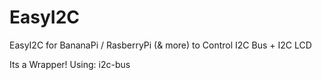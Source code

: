 # EasyI2C
EasyI2C for BananaPi / RasberryPi (& more) to Control I2C Bus + I2C LCD

Its a Wrapper! Using: i2c-bus
